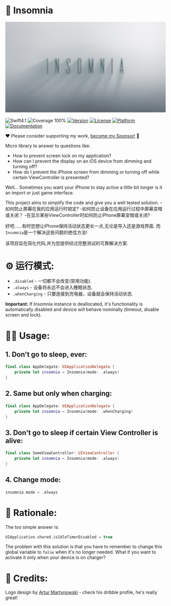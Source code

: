🌃 Insomnia
===========

![Insomnia Logo](Insomnia.jpg)

![Swift4.1](https://img.shields.io/badge/%20in-swift%205.0-orange.svg)
![Coverage 100%](https://img.shields.io/badge/coverage-100%25-green.svg)
[![Version](https://img.shields.io/cocoapods/v/Insomnia.svg?style=flat)](http://cocoadocs.org/docsets/Insomnia)
[![License](https://img.shields.io/cocoapods/l/Insomnia.svg?style=flat)](http://cocoadocs.org/docsets/Insomnia)
[![Platform](https://img.shields.io/cocoapods/p/Insomnia.svg?style=flat)](http://cocoadocs.org/docsets/Insomnia)
[![Documentation](https://img.shields.io/cocoapods/metrics/doc-percent/Insomnia.svg?style=flat)](http://cocoadocs.org/docsets/Insomnia)

❤️ Please consider supporting my work, [become my Sponsor!](https://github.com/sponsors/ochococo) 🙏

Micro library to answer to questions like:

- How to prevent screen lock on my application?
- How can I prevent the display on an iOS device from dimming and turning off?
- How do I prevent the iPhone screen from dimming or turning off while certain ViewController is presented?

Well... Sometimes you want your iPhone to stay active a little bit longer is it an import or just game interface.

This project aims to simplify the code and give you a well tested solution.
-如何防止屏幕在我的应用运行时锁定?
-如何防止设备在应用运行过程中屏幕变暗或关闭？
-在显示某些ViewController时如何防止iPhone屏幕变暗或关闭?

好吧......有时您想让iPhone保持活动状态更长一点,无论是导入还是游戏界面.
而`Insomnia`是一个解决这些问题的绝佳方法!

该项目旨在简化代码,并为您提供经过完整测试的可靠解决方案.

⚙ 运行模式:
========

- `.disabled` - 一切都不会改变(禁用功能).
- `.always` - 设备将永远不会进入睡眠状态.
- `.whenCharging` - 只要连接到充电器，设备就会保持活动状态.

**Important:** If Insomnia instance is deallocated, it's functionality is automatically disabled and device will behave nominally (timeout, disable screen and lock).


👨‍💻 Usage:
=========

## 1. Don't go to sleep, ever:

```swift
final class AppDelegate: UIApplicationDelegate {
	private let insomnia = Insomnia(mode: .always)
}

```

## 2. Same but only when charging:

```swift
final class AppDelegate: UIApplicationDelegate {
	private let insomnia = Insomnia(mode: .whenCharging)
}
```

## 3. Don't go to sleep if certain View Controller is alive:

```swift
final class SomeViewController: UIViewController {
	private let insomnia = Insomnia(mode: .always)
}
```

## 4. Change mode:

```swift
insomnia.mode = .always
```

🤔 Rationale:
=============

The too simple answer is:

```swift
UIApplication.shared.isIdleTimerDisabled = true
```

The problem with this solution is that you have to remember to change this global variable to `false` when it's no longer needed. 
What if you want to activate it only when your device is on charger? 

👏 Credits:
===========


Logo design by [Artur Martynowski](https://dribbble.com/artur-martynowski) - check his dribble profile, he's really great!
